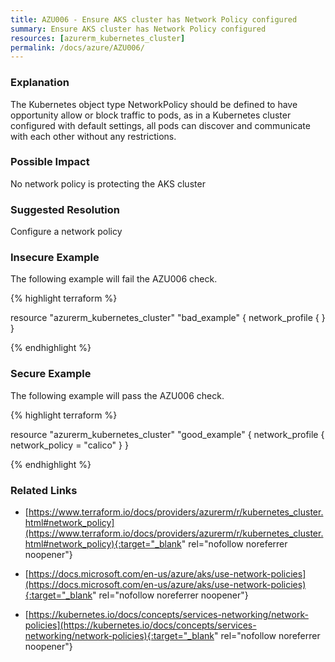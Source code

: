 ```yaml
---
title: AZU006 - Ensure AKS cluster has Network Policy configured
summary: Ensure AKS cluster has Network Policy configured 
resources: [azurerm_kubernetes_cluster] 
permalink: /docs/azure/AZU006/
---
```

### Explanation


The Kubernetes object type NetworkPolicy should be defined to have opportunity allow or block traffic to pods, as in a Kubernetes cluster configured with default settings, all pods can discover and communicate with each other without any restrictions.


### Possible Impact
No network policy is protecting the AKS cluster

### Suggested Resolution
Configure a network policy


### Insecure Example

The following example will fail the AZU006 check.

{% highlight terraform %}

resource "azurerm_kubernetes_cluster" "bad_example" {
	network_profile {
	  }
}

{% endhighlight %}



### Secure Example

The following example will pass the AZU006 check.

{% highlight terraform %}

resource "azurerm_kubernetes_cluster" "good_example" {
	network_profile {
	  network_policy = "calico"
	  }
}

{% endhighlight %}



### Related Links


- [https://www.terraform.io/docs/providers/azurerm/r/kubernetes_cluster.html#network_policy](https://www.terraform.io/docs/providers/azurerm/r/kubernetes_cluster.html#network_policy){:target="_blank" rel="nofollow noreferrer noopener"}

- [https://docs.microsoft.com/en-us/azure/aks/use-network-policies](https://docs.microsoft.com/en-us/azure/aks/use-network-policies){:target="_blank" rel="nofollow noreferrer noopener"}

- [https://kubernetes.io/docs/concepts/services-networking/network-policies](https://kubernetes.io/docs/concepts/services-networking/network-policies){:target="_blank" rel="nofollow noreferrer noopener"}



